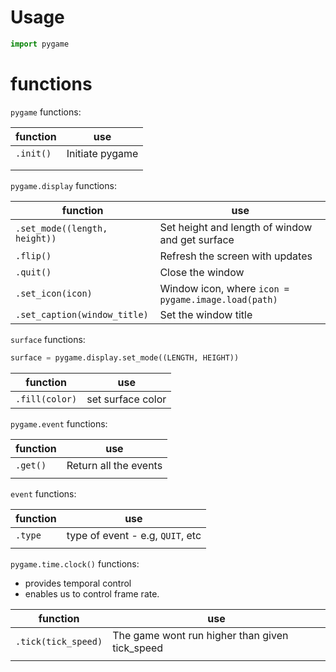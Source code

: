 
# Usage
```python
import pygame
```

# functions

`pygame` functions:  

| function  | use             |
| --------- | --------------- |
| `.init()` | Initiate pygame |
|           |                 |
|           |                 |

`pygame.display` functions:

| function                      | use                                                 |
| ----------------------------- | --------------------------------------------------- |
| `.set_mode((length, height))` | Set height and length of window and get surface     |
| `.flip()`                     | Refresh the screen with updates                     |
| `.quit()`                     | Close the window                                    |
| `.set_icon(icon)`             | Window icon, where `icon = pygame.image.load(path)` |
| `.set_caption(window_title)`  | Set the window title                                |

`surface` functions:
```python
surface = pygame.display.set_mode((LENGTH, HEIGHT))
```

| function       | use               |
| -------------- | ----------------- |
| `.fill(color)` | set surface color |

`pygame.event` functions:

| function | use                   |
| -------- | --------------------- |
| `.get()` | Return all the events |
|          |                       |

`event` functions:
 
| function | use                              |
| -------- | -------------------------------- |
| `.type`  | type of event - e.g, `QUIT`, etc |
|          |                                  |

`pygame.time.clock()` functions:
- provides temporal control
- enables us to control frame rate.

| function            | use                                            |
| ------------------- | ---------------------------------------------- |
| `.tick(tick_speed)` | The game wont run higher than given tick_speed |
|                     |                                                |
